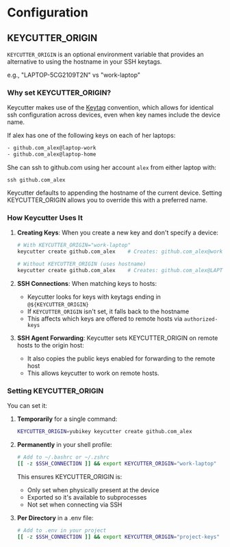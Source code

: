 # Configuration

## KEYCUTTER_ORIGIN

`KEYCUTTER_ORIGIN` is an optional environment variable that provides an
alternative to using the hostname in your SSH keytags.

e.g., "LAPTOP-5CG2109T2N" vs "work-laptop"

### Why set KEYCUTTER_ORIGIN?

Keycutter makes use of the [Keytag](./design/ssh-keytags.md) convention, which allows
for identical ssh configuration across devices, even when key names
include the device name.

If alex has one of the following keys on each of her laptops:

```txt
- github.com_alex@laptop-work
- github.com_alex@laptop-home
```

She can ssh to github.com using her account `alex` from either laptop with:

```shell
ssh github.com_alex
```

Keycutter defaults to appending the hostname of the current device. Setting
KEYCUTTER_ORIGIN allows you to override this with a preferred name.

### How Keycutter Uses It

1. **Creating Keys**: When you create a new key and don't specify a device:

   ```bash
   # With KEYCUTTER_ORIGIN="work-laptop"
   keycutter create github.com_alex    # Creates: github.com_alex@work-laptop
   
   # Without KEYCUTTER_ORIGIN (uses hostname)
   keycutter create github.com_alex    # Creates: github.com_alex@LAPTOP-5CG2109T2N
   ```

2. **SSH Connections**: When matching keys to hosts:
   - Keycutter looks for keys with keytags ending in `@${KEYCUTTER_ORIGIN}`
   - If `KEYCUTTER_ORIGIN` isn't set, it falls back to the hostname
   - This affects which keys are offered to remote hosts via `authorized-keys`

3. **SSH Agent Forwarding**: Keycutter sets KEYCUTTER_ORIGIN on remote hosts to the origin host:
     - It also copies the public keys enabled for forwarding to the remote host
     - This allows keycutter to work on remote hosts.

### Setting KEYCUTTER_ORIGIN

You can set it:

1. **Temporarily** for a single command:

   ```bash
   KEYCUTTER_ORIGIN=yubikey keycutter create github.com_alex
   ```

2. **Permanently** in your shell profile:

   ```bash
   # Add to ~/.bashrc or ~/.zshrc
   [[ -z $SSH_CONNECTION ]] && export KEYCUTTER_ORIGIN="work-laptop"
   ```

   This ensures KEYCUTTER_ORIGIN is:
   - Only set when physically present at the device
   - Exported so it's available to subprocesses
   - Not set when connecting via SSH

3. **Per Directory** in a .env file:

   ```bash
   # Add to .env in your project
   [[ -z $SSH_CONNECTION ]] && export KEYCUTTER_ORIGIN="project-keys"
   ```

